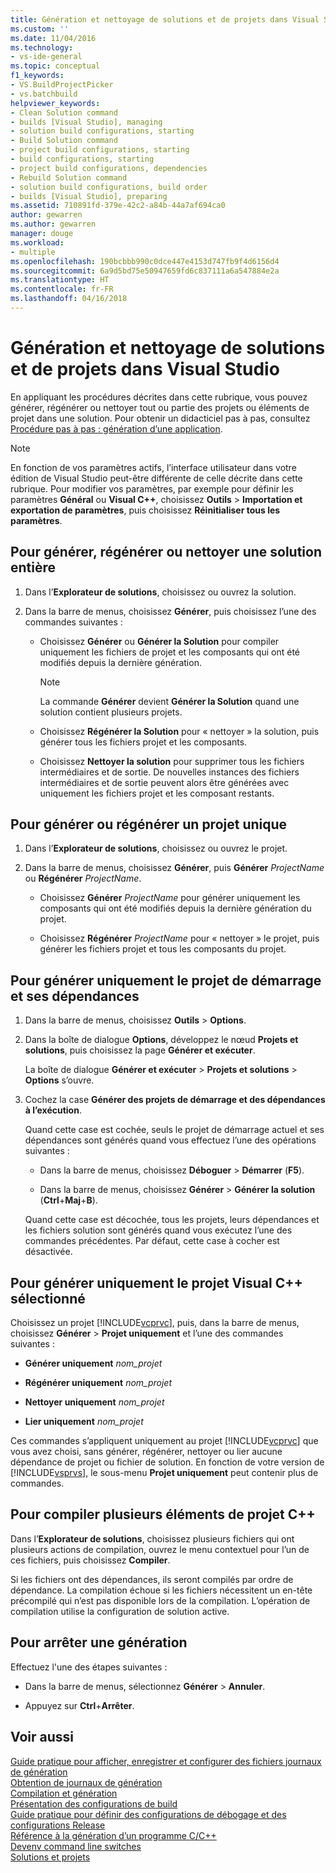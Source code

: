 ```yaml
---
title: Génération et nettoyage de solutions et de projets dans Visual Studio | Microsoft Docs
ms.custom: ''
ms.date: 11/04/2016
ms.technology:
- vs-ide-general
ms.topic: conceptual
f1_keywords:
- VS.BuildProjectPicker
- vs.batchbuild
helpviewer_keywords:
- Clean Solution command
- builds [Visual Studio], managing
- solution build configurations, starting
- Build Solution command
- project build configurations, starting
- build configurations, starting
- project build configurations, dependencies
- Rebuild Solution command
- solution build configurations, build order
- builds [Visual Studio], preparing
ms.assetid: 710891fd-379e-42c2-a84b-44a7af694ca0
author: gewarren
ms.author: gewarren
manager: douge
ms.workload:
- multiple
ms.openlocfilehash: 190bcbbb990c0dce447e4153d747fb9f4d6156d4
ms.sourcegitcommit: 6a9d5bd75e50947659fd6c837111a6a547884e2a
ms.translationtype: HT
ms.contentlocale: fr-FR
ms.lasthandoff: 04/16/2018
---
```

# <a name="building-and-cleaning-projects-and-solutions-in-visual-studio"></a>Génération et nettoyage de solutions et de projets dans Visual Studio
En appliquant les procédures décrites dans cette rubrique, vous pouvez générer, régénérer ou nettoyer tout ou partie des projets ou éléments de projet dans une solution. Pour obtenir un didacticiel pas à pas, consultez [Procédure pas à pas : génération d’une application](../ide/walkthrough-building-an-application.md).  
  
> [!NOTE]
> En fonction de vos paramètres actifs, l’interface utilisateur dans votre édition de Visual Studio peut-être différente de celle décrite dans cette rubrique. Pour modifier vos paramètres, par exemple pour définir les paramètres **Général** ou **Visual C++**, choisissez **Outils** > **Importation et exportation de paramètres**, puis choisissez **Réinitialiser tous les paramètres**.
  
## <a name="to-build-rebuild-or-clean-an-entire-solution"></a>Pour générer, régénérer ou nettoyer une solution entière  
  
1.  Dans l’**Explorateur de solutions**, choisissez ou ouvrez la solution.  
  
2.  Dans la barre de menus, choisissez **Générer**, puis choisissez l’une des commandes suivantes :  
  
    -   Choisissez **Générer** ou **Générer la Solution** pour compiler uniquement les fichiers de projet et les composants qui ont été modifiés depuis la dernière génération.  
  
        > [!NOTE]
        >  La commande **Générer** devient **Générer la Solution** quand une solution contient plusieurs projets.  
  
    -   Choisissez **Régénérer la Solution** pour « nettoyer » la solution, puis générer tous les fichiers projet et les composants.  
  
    -   Choisissez **Nettoyer la solution** pour supprimer tous les fichiers intermédiaires et de sortie. De nouvelles instances des fichiers intermédiaires et de sortie peuvent alors être générées avec uniquement les fichiers projet et les composant restants.  
  
## <a name="to-build-or-rebuild-a-single-project"></a>Pour générer ou régénérer un projet unique  
  
1.  Dans l’**Explorateur de solutions**, choisissez ou ouvrez le projet.  
  
2.  Dans la barre de menus, choisissez **Générer**, puis **Générer** *ProjectName* ou **Régénérer** *ProjectName*.  
  
    -   Choisissez **Générer** *ProjectName* pour générer uniquement les composants qui ont été modifiés depuis la dernière génération du projet.  
  
    -   Choisissez **Régénérer** *ProjectName* pour « nettoyer » le projet, puis générer les fichiers projet et tous les composants du projet.  
  
## <a name="to-build-only-the-startup-project-and-its-dependencies"></a>Pour générer uniquement le projet de démarrage et ses dépendances  
  
1.  Dans la barre de menus, choisissez **Outils** > **Options**.  
  
2.  Dans la boîte de dialogue **Options**, développez le nœud **Projets et solutions**, puis choisissez la page **Générer et exécuter**.  
  
     La boîte de dialogue **Générer et exécuter** > **Projets et solutions** > **Options** s’ouvre.  
  
3.  Cochez la case **Générer des projets de démarrage et des dépendances à l’exécution**.  
  
     Quand cette case est cochée, seuls le projet de démarrage actuel et ses dépendances sont générés quand vous effectuez l’une des opérations suivantes :  
  
    -   Dans la barre de menus, choisissez **Déboguer** > **Démarrer** (**F5**).  
  
    -   Dans la barre de menus, choisissez **Générer** > **Générer la solution** (**Ctrl**+**Maj**+**B**).  
  
    Quand cette case est décochée, tous les projets, leurs dépendances et les fichiers solution sont générés quand vous exécutez l’une des commandes précédentes. Par défaut, cette case à cocher est désactivée.  
  
## <a name="to-build-only-the-selected-visual-c-project"></a>Pour générer uniquement le projet Visual C++ sélectionné  
  
Choisissez un projet [!INCLUDE[vcprvc](../code-quality/includes/vcprvc_md.md)], puis, dans la barre de menus, choisissez **Générer** > **Projet uniquement** et l’une des commandes suivantes :  

- **Générer uniquement** *nom_projet*  
  
- **Régénérer uniquement** *nom_projet*  
  
- **Nettoyer uniquement** *nom_projet*  
  
- **Lier uniquement** *nom_projet*  

Ces commandes s’appliquent uniquement au projet [!INCLUDE[vcprvc](../code-quality/includes/vcprvc_md.md)] que vous avez choisi, sans générer, régénérer, nettoyer ou lier aucune dépendance de projet ou fichier de solution. En fonction de votre version de [!INCLUDE[vsprvs](../code-quality/includes/vsprvs_md.md)], le sous-menu **Projet uniquement** peut contenir plus de commandes.  
  
## <a name="to-compile-multiple-c-project-items"></a>Pour compiler plusieurs éléments de projet C++  
  
Dans l’**Explorateur de solutions**, choisissez plusieurs fichiers qui ont plusieurs actions de compilation, ouvrez le menu contextuel pour l’un de ces fichiers, puis choisissez **Compiler**.  

Si les fichiers ont des dépendances, ils seront compilés par ordre de dépendance. La compilation échoue si les fichiers nécessitent un en-tête précompilé qui n’est pas disponible lors de la compilation. L’opération de compilation utilise la configuration de solution active.  
  
## <a name="to-stop-a-build"></a>Pour arrêter une génération  
  
Effectuez l'une des étapes suivantes :  

- Dans la barre de menus, sélectionnez **Générer** > **Annuler**.  
  
- Appuyez sur **Ctrl**+**Arrêter**.  
  
## <a name="see-also"></a>Voir aussi

[Guide pratique pour afficher, enregistrer et configurer des fichiers journaux de génération](../ide/how-to-view-save-and-configure-build-log-files.md)  
[Obtention de journaux de génération](../msbuild/obtaining-build-logs-with-msbuild.md)  
[Compilation et génération](../ide/compiling-and-building-in-visual-studio.md)  
[Présentation des configurations de build](../ide/understanding-build-configurations.md)  
[Guide pratique pour définir des configurations de débogage et des configurations Release](../debugger/how-to-set-debug-and-release-configurations.md)  
[Référence à la génération d’un programme C/C++](/cpp/build/reference/c-cpp-building-reference)  
[Devenv command line switches](../ide/reference/devenv-command-line-switches.md)  
[Solutions et projets](../ide/solutions-and-projects-in-visual-studio.md)
